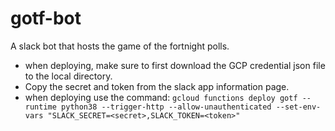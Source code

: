 # gotf-bot

A slack bot that hosts the game of the fortnight polls.

- when deploying, make sure to first download the GCP credential json file to the local directory.
- Copy the secret and token from the slack app information page.  
- when deploying use the command:
`gcloud functions deploy gotf --runtime python38 --trigger-http --allow-unauthenticated --set-env-vars "SLACK_SECRET=<secret>,SLACK_TOKEN=<token>"`
